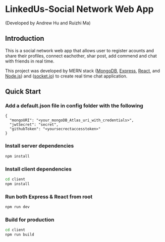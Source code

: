 # LinkedUs-Social Network Web App  
(Developed by Andrew Hu and Ruizhi Ma)

## Introduction

This is a social network web app that allows user to register acounts and share their profiles, connect eachother, shar post, add commend and chat with friends in real time.

This project was developed by MERN stack ([MongoDB](https://www.mongodb.com/), [Express](https://expressjs.com/), [React](https://reactjs.org/), and [Node.js](https://nodejs.org/)) and ([socket.io](https://socket.io/)) to create real time chat application.

## Quick Start

### Add a default.json file in config folder with the following

```
{
  "mongoURI": "<your_mongoDB_Atlas_uri_with_credentials>",
  "jwtSecret": "secret",
  "githubToken": "<yoursecrectaccesstoken>"
}
```

### Install server dependencies

```bash
npm install
```

### Install client dependencies

```bash
cd client
npm install
```

### Run both Express & React from root

```bash
npm run dev
```

### Build for production

```bash
cd client
npm run build
```

